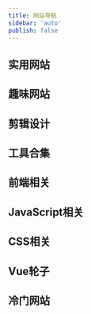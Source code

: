 ```yaml
---
title: 网站导航
sidebar: 'auto'
publish: false
---
```


<!-- more -->

## 实用网站

<nav-links navbars="实用网站"/>

## 趣味网站

<nav-links navbars="趣味网站"/>

## 剪辑设计

<nav-links navbars="剪辑设计"/>

## 工具合集

<nav-links navbars="工具合集"/>

## 前端相关

<nav-links navbars="前端相关"/>

## JavaScript相关

<nav-links navbars="JavaScript相关"/>

## CSS相关

<nav-links navbars="CSS相关"/>

## Vue轮子

<nav-links navbars="Vue轮子"/>


## 冷门网站

<nav-links navbars="冷门网站"/>



